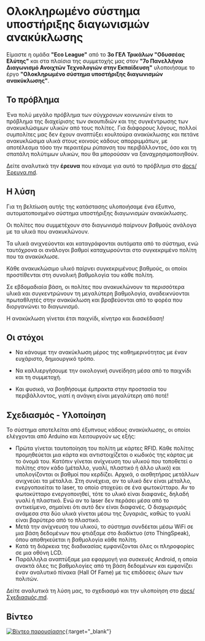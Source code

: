 # Ολοκληρωμένο σύστημα υποστήριξης διαγωνισμών ανακύκλωσης

Είμαστε η ομάδα **"Eco League"** από το **3ο ΓΕΛ Τρικάλων "Οδυσσέας Ελύτης"** και στα πλαίσια της συμμετοχής μας στον **"7ο Πανελλήνιο Διαγωνισμό Ανοιχτών Τεχνολογιών στην Εκπαίδευση"** υλοποιήσαμε το έργο **"Ολοκληρωμένο σύστημα υποστήριξης διαγωνισμών ανακύκλωσης"**.

## Το πρόβλημα

Ένα πολύ μεγάλο πρόβλημα των σύγχρονων κοινωνιών είναι το πρόβλημα της διαχείρισης των σκουπιδιών και της συγκέντρωσης των ανακυκλώσιμων υλικών από τους πολίτες.
Για διάφορους λόγους, πολλοί συμπολίτες μας δεν έχουν αναπτύξει κουλτούρα ανακύκλωσης και πετάνε ανακυκλώσιμα υλικά στους κοινούς κάδους απορριμμάτων, με αποτέλεσμα τόσο την περαιτέρω ρύπανση του περιβάλλοντος, όσο και τη σπατάλη πολύτιμων υλικών, που θα μπορούσαν να ξαναχρησιμοποιηθούν.

Δείτε αναλυτικά την **έρευνα** που κάναμε για αυτό το πρόβλημα στο [docs/Έρευνα.md](docs/Έρευνα.md).

## Η λύση
Για τη βελτίωση αυτής της κατάστασης υλοποιήσαμε ένα έξυπνο, αυτοματοποιημένο σύστημα υποστήριξης διαγωνισμών ανακύκλωσης.

Οι πολίτες που συμμετέχουν στο διαγωνισμό παίρνουν βαθμούς ανάλογα με τα υλικά που ανακυκλώνουν.

Τα υλικά ανιχνεύονται και καταγράφονται αυτόματα από το σύστημα, ενώ ταυτόχρονα οι ανάλογοι βαθμοί καταχωρούνται στο συγκεκριμένο πολίτη που τα ανακύκλωσε.

Κάθε ανακυκλώσιμο υλικό παίρνει συγκεκριμένους βαθμούς, οι οποίοι προστίθενται στη συνολική βαθμολογία του κάθε πολίτη.

Σε εβδομαδιαία βάση, οι πολίτες που ανακυκλώνουν τα περισσότερα υλικά και συγκεντρώνουν τη μεγαλύτερη βαθμολογία, αναδεικνύονται πρωταθλητές στην ανακύκλωση και βραβεύονται από το φορέα που διοργανώνει το διαγωνισμό.

Η ανακύκλωση γίνεται έτσι παιχνίδι, κίνητρο και διασκέδαση!

## Οι στόχοι

- Να κάνουμε την ανακύκλωση μέρος της καθημερινότητας με έναν ευχάριστο, δημιουργικό τρόπο.

- Να καλλιεργήσουμε την οικολογική συνείδηση μέσα από το παιχνίδι και τη συμμετοχή.

- Και φυσικά, να βοηθήσουμε έμπρακτα στην προστασία του περιβάλλοντος, γιατί η ανάγκη είναι μεγαλύτερη από ποτέ!

## Σχεδιασμός - Υλοποίηση

Το σύστημα αποτελείται από έξυπνους κάδους ανακύκλωσης, οι οποίοι ελέγχονται από Arduino και λειτουργούν ως εξής:

- Πρώτα γίνεται ταυτοποίηση του πολίτη με κάρτες RFID. Κάθε πολίτης προμηθεύεται μια κάρτα και αντιστοιχίζεται ο κωδικός της κάρτας με το όνομά του.
Κατόπιν γίνεται ανίχνευση του υλικού που τοποθετεί ο πολίτης στον κάδο (μέταλλο, γυαλί, πλαστικό ή άλλο υλικό) και υπολογίζονται οι βαθμοί που κερδίζει. Αρχικά, ο αισθητήρας μετάλλων ανιχνεύει τα μέταλλα. Στη συνέχεια, αν το υλικό δεν είναι μέταλλο, ενεργοποιείται το laser, το οποίο στοχεύει σε ένα φωτοκύτταρο. Αν το φωτοκύτταρο ενεργοποιηθεί, τότε το υλικό είναι διαφανές, δηλαδή γυαλί ή πλαστικό. Ενώ αν το laser δεν περάσει μέσα από το αντικείμενο, σημαίνει ότι αυτό δεν είναι διαφανές. Ο διαχωρισμός ανάμεσα στα δύο υλικά γίνεται μέσω της ζυγαριάς, καθώς το γυαλί είναι βαρύτερο από το πλαστικό.
- Μετά την ανίχνευση του υλικού, το σύστημα συνδέεται μέσω WiFi σε μια βάση δεδομένων που φτιάξαμε στο διαδίκτυο (στο ThingSpeak), όπου αποθηκεύεται η βαθμολογία κάθε πολίτη.
- Κατά τη διάρκεια της διαδικασίας εμφανίζονται όλες οι πληροφορίες σε μια οθόνη LCD.
- Παράλληλα αναπτύξαμε μια εφαρμογή για συσκευές Android, η οποία ανακτά όλες τις βαθμολογίες από τη βάση δεδομένων και εμφανίζει έναν αναλυτικό πίνακα (Hall Of Fame) με τις επιδόσεις όλων των πολιτών.

Δείτε αναλυτικά τη λύση μας, το σχεδιασμό και την υλοποίηση στο [docs/Σχεδιασμός.md](docs/Σχεδιασμός.md).

## Βίντεο
[![Βίντεο παρουσίασης](https://www.youtube.com/watch?v=4Vhta9W4wgw)](https://www.youtube.com/watch?v=4Vhta9W4wgw){:target="_blank"}
